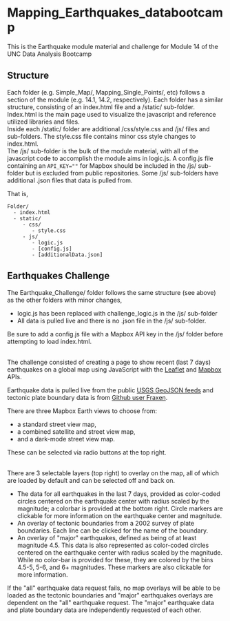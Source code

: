 # Mapping_Earthquakes_databootcamp

This is the Earthquake module material and challenge for Module 14 of the UNC Data Analysis Bootcamp


## Structure  

Each folder (e.g. Simple_Map/, Mapping_Single_Points/, etc) follows a section of the module (e.g. 14.1, 14.2, respectively). Each folder has a similar structure, consisting of an index.html file and a /static/ sub-folder. Index.html is the main page used to visualize the javascript and reference utilized libraries and files.  
Inside each /static/ folder are additional /css/style.css and /js/ files and sub-folders. The style.css file contains minor css style changes to index.html.  
The /js/ sub-folder is the bulk of the module material, with all of the javascript code to accomplish the module aims in logic.js. A config.js file containing an `API_KEY=""` for Mapbox should be included in the /js/ sub-folder but is excluded from public repositories. Some /js/ sub-folders have additional .json files that data is pulled from.  

That is, 
```
Folder/  
  - index.html
  - static/
     - css/
        - style.css
     - js/
        - logic.js
        - [config.js] 
        - [additionalData.json]
```


## Earthquakes Challenge  

The Earthquake_Challenge/ folder follows the same structure (see above) as the other folders with minor changes, 
* logic.js has been replaced with challenge_logic.js in the /js/ sub-folder
* All data is pulled live and there is no .json file in the /js/ sub-folder.  

Be sure to add a config.js file with a Mapbox API key in the /js/ folder before attempting to load index.html.  
<br>


The challenge consisted of creating a page to show recent (last 7 days) earthquakes on a global map using JavaScript with the [Leaflet](https://leafletjs.com/reference.html) and [Mapbox](https://docs.mapbox.com/) APIs.   

Earthquake data is pulled live from the public [USGS GeoJSON feeds](https://earthquake.usgs.gov/earthquakes/feed/v1.0/geojson.php) and tectonic plate boundary data is from [Github user Fraxen](https://github.com/fraxen/tectonicplates/).  

There are three Mapbox Earth views to choose from: 
* a standard street view map,
* a combined satellite and street view map, 
* and a dark-mode street view map.  

These can be selected via radio buttons at the top right.  
<br>

There are 3 selectable layers (top right) to overlay on the map, all of which are loaded by default and can be selected off and back on.
* The data for all earthquakes in the last 7 days, provided as color-coded circles centered on the earthquake center with radius scaled by the magnitude; a colorbar is provided at the bottom right. Circle markers are clickable for more information on the earthquake center and magnitude.  
* An overlay of tectonic boundaries from a 2002 survey of plate boundaries. Each line can be clicked for the name of the boundary.
* An overlay of "major" earthquakes, defined as being of at least magnitude 4.5. This data is also represented as color-coded circles centered on the earthquake center with radius scaled by the magnitude. While no color-bar is provided for these, they are colored by the bins 4.5-5, 5-6, and 6+ magnitudes. These markers are also clickable for more information.

If the "all" earthquake data request fails, no map overlays will be able to be loaded as the tectonic boundaries and "major" earthquakes overlays are dependent on the "all" earthquake request. The "major" earthquake data and plate boundary data are independently requested of each other.
